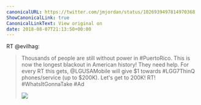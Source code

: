 ```yaml
---
canonicalURL: https://twitter.com/jmjordan/status/1026939497814970368
ShowCanonicalLink: true
CanonicalLinkText: View original on
date: 2018-08-07T21:13:50+00:00
---
```

RT @evilhag:
> Thousands of people are still without power in #PuertoRico. This is now the longest blackout in American history! They need help. For every RT this gets, @LGUSAMobile will give $1 towards #LGG7ThinQ phones/service (up to $200K). Let's get to 200K! RT! #WhatsItGonnaTake #Ad 
> 
> ![](/images/1026928603030671361-DkBiHRGUUAAugCI.jpg)